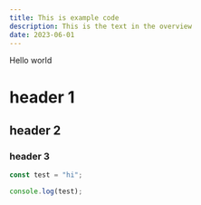 ```yaml
---
title: This is example code
description: This is the text in the overview
date: 2023-06-01
---
```


Hello world

# header 1

## header 2

### header 3

```ts
const test = "hi";

console.log(test);
```
